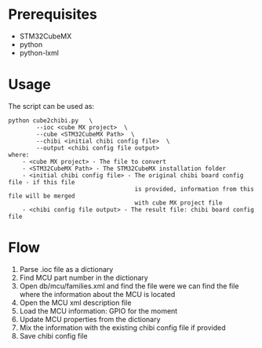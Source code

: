 # Prerequisites
- STM32CubeMX
- python
- python-lxml

# Usage
The script can be used as:
```
python cube2chibi.py   \
        --ioc <cube MX project>  \
        --cube <STM32CubeMX Path>  \ 
        --chibi <initial chibi config file>  \
        --output <chibi config file output>
where:  
    - <cube MX project> - The file to convert  
    - <STM32CubeMX Path> - The STM32CubeMX installation folder  
    - <initial chibi config file> - The original chibi board config file - if this file  
                                    is provided, information from this file will be merged  
                                    with cube MX project file  
    - <chibi config file output> - The result file: chibi board config file  
```    
# Flow
1. Parse .ioc file as a  dictionary 
2. Find MCU part number in the dictionary
2. Open db/mcu/families.xml and find the file were we can find the file where the information about the MCU is located
3. Open the MCU xml description file
4. Load the MCU information: GPIO for the moment
5. Update MCU properties from the dictionary
6. Mix the information with the existing chibi config file if provided
7. Save chibi config file
